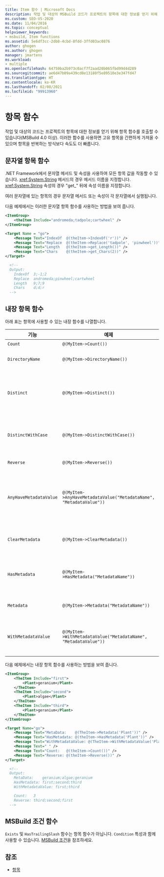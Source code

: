 ```yaml
---
title: Item 함수 | Microsoft Docs
description: 작업 및 대상의 MSBuild 코드가 프로젝트의 항목에 대한 정보를 얻기 위해 항목 함수를 호출하는 방법을 알아봅니다.
ms.custom: SEO-VS-2020
ms.date: 11/04/2016
ms.topic: conceptual
helpviewer_keywords:
- msbuild, Item functions
ms.assetid: 5e6df3cc-2db8-4cbd-8fdd-3ffd03ac0876
author: ghogen
ms.author: ghogen
manager: jmartens
ms.workload:
- multiple
ms.openlocfilehash: 64759ba2b973c0acf7f2aad20b065fbd99d4d289
ms.sourcegitcommit: ae6d47b09a439cd0e13180f5e89510e3e347fd47
ms.translationtype: HT
ms.contentlocale: ko-KR
ms.lasthandoff: 02/08/2021
ms.locfileid: "99913960"
---
```

# <a name="item-functions"></a>항목 함수

작업 및 대상의 코드는 프로젝트의 항목에 대한 정보를 얻기 위해 항목 함수를 호출할 수 있습니다(MSBuild 4.0 이상). 이러한 함수를 사용하면 고유 항목을 간편하게 가져올 수 있으며 항목을 반복하는 방식보다 속도도 더 빠릅니다.

## <a name="string-item-functions"></a>문자열 항목 함수

.NET Framework에서 문자열 메서드 및 속성을 사용하여 모든 항목 값을 작동할 수 있습니다. <xref:System.String> 메서드의 경우 메서드 이름을 지정합니다. <xref:System.String> 속성의 경우 "get_" 뒤에 속성 이름을 지정합니다.

여러 문자열에 있는 항목의 경우 문자열 메서드 또는 속성이 각 문자열에서 실행됩니다.

다음 예제에서는 이러한 문자열 항목 함수를 사용하는 방법을 보여 줍니다.

```xml
<ItemGroup>
    <theItem Include="andromeda;tadpole;cartwheel" />
</ItemGroup>

<Target Name = "go">
    <Message Text="IndexOf  @(theItem->IndexOf('r'))" />
    <Message Text="Replace  @(theItem->Replace('tadpole', 'pinwheel'))" />
    <Message Text="Length   @(theItem->get_Length())" />
    <Message Text="Chars    @(theItem->get_Chars(2))" />
</Target>

  <!--
  Output:
    IndexOf  3;-1;2
    Replace  andromeda;pinwheel;cartwheel
    Length   9;7;9
    Chars    d;d;r
  -->
```

## <a name="intrinsic-item-functions"></a>내장 항목 함수

아래 표는 항목에 사용할 수 있는 내장 함수를 나열합니다.

|기능|예제|설명|
|--------------|-------------|-----------------|
|`Count`|`@(MyItem->Count())`|항목 수를 반환합니다.|
|`DirectoryName`|`@(MyItem->DirectoryName())`|각 항목에 대한 해당 `Path.DirectoryName`을 반환합니다.|
|`Distinct`|`@(MyItem->Distinct())`|고유한 `Include` 값이 있는 항목을 반환합니다. 메타데이터는 무시됩니다. 비교 시 대/소문자가 구분되지 않습니다.|
|`DistinctWithCase`|`@(MyItem->DistinctWithCase())`|고유한 `itemspec` 값이 있는 항목을 반환합니다. 메타데이터는 무시됩니다. 대/소문자를 구분하고 비교합니다.|
|`Reverse`|`@(MyItem->Reverse())`|항목을 역순으로 반환합니다.|
|`AnyHaveMetadataValue`|`@(MyItem->AnyHaveMetadataValue("MetadataName", "MetadataValue"))`|모든 항목에 지정된 메타데이터 이름 및 값이 있는지 여부를 나타내도록 `boolean`을 반환합니다. 비교 시 대/소문자가 구분되지 않습니다.|
|`ClearMetadata`|`@(MyItem->ClearMetadata())`|해당 메타데이터가 지워진 항목을 반환합니다. `itemspec`만 유지됩니다.|
|`HasMetadata`|`@(MyItem->HasMetadata("MetadataName"))`|지정된 메타데이터 이름을 가진 항목을 반환합니다. 비교 시 대/소문자가 구분되지 않습니다.|
|`Metadata`|`@(MyItem->Metadata("MetadataName"))`|메타데이터 이름을 포함하는 메타데이터의 값을 반환합니다.|
|`WithMetadataValue`|`@(MyItem->WithMetadataValue("MetadataName", "MetadataValue"))`|지정된 메타데이터 이름 및 값을 가진 항목을 반환합니다. 비교 시 대/소문자가 구분되지 않습니다.|

다음 예제에서는 내장 항목 함수를 사용하는 방법을 보여 줍니다.

```xml
<ItemGroup>
    <TheItem Include="first">
        <Plant>geranium</Plant>
    </TheItem>
    <TheItem Include="second">
        <Plant>algae</Plant>
    </TheItem>
    <TheItem Include="third">
        <Plant>geranium</Plant>
    </TheItem>
</ItemGroup>

<Target Name="go">
    <Message Text="MetaData:    @(TheItem->Metadata('Plant'))" />
    <Message Text="HasMetadata: @(theItem->HasMetadata('Plant'))" />
    <Message Text="WithMetadataValue: @(TheItem->WithMetadataValue('Plant', 'geranium'))" />
    <Message Text=" " />
    <Message Text="Count:   @(theItem->Count())" />
    <Message Text="Reverse: @(theItem->Reverse())" />
</Target>

  <!--
  Output:
    MetaData:    geranium;algae;geranium
    HasMetadata: first;second;third
    WithMetadataValue: first;third

    Count:   3
    Reverse: third;second;first
  -->
```

## <a name="msbuild-condition-functions"></a>MSBuild 조건 함수

`Exists` 및 `HasTrailingSlash` 함수는 항목 함수가 아닙니다. `Condition` 특성과 함께 사용할 수 있습니다. [MSBuild 조건](msbuild-conditions.md)을 참조하세요.

## <a name="see-also"></a>참조

- [항목](../msbuild/msbuild-items.md)

